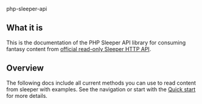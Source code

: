 php-sleeper-api

## What it is

This is the documentation of the PHP Sleeper API library for consuming fantasy content from [official read-only Sleeper HTTP API](https://docs.sleeper.app/).

## Overview

The following docs include all current methods you can use to read content from sleeper with examples. See the navigation or start with the [Quick start](quickstart.md) for more details.
